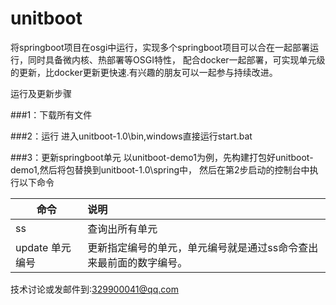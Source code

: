 # unitboot
将springboot项目在osgi中运行，实现多个springboot项目可以合在一起部署运行，同时具备微内核、热部署等OSGI特性，
配合docker一起部署，可实现单元级的更新，比docker更新更快速.有兴趣的朋友可以一起参与持续改进。

运行及更新步骤

###1：下载所有文件

###2：运行
进入unitboot-1.0\bin,windows直接运行start.bat

###3：更新springboot单元
以unitboot-demo1为例，先构建打包好unitboot-demo1,然后将包替换到unitboot-1.0\spring中，
然后在第2步启动的控制台中执行以下命令

|命令|说明|
|---|:---|
|ss |查询出所有单元|
|update 单元编号|更新指定编号的单元，单元编号就是通过ss命令查出来最前面的数字编号。|

技术讨论或发邮件到:<a href='mail:329900041@qq.com'>329900041@qq.com<a/>
